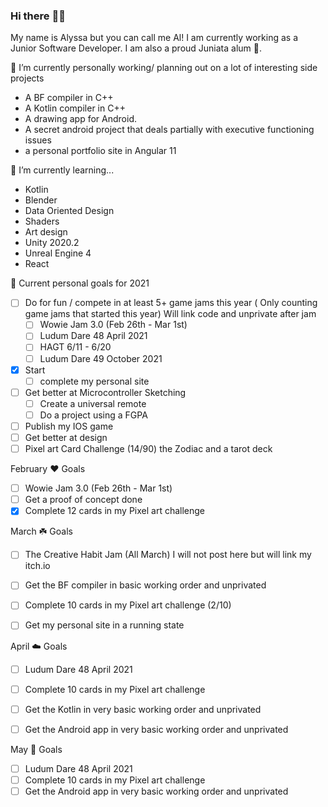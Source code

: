 ### Hi there :frog::rainbow:
My name is Alyssa but you can call me Al! I am currently working as a Junior Software Developer. 
I am also a proud Juniata alum :eagle:.

🔭 I’m currently personally working/ planning out on a lot of interesting side projects 
- A BF compiler in C++
- A Kotlin compiler in C++ 
- A drawing app for Android. 
- A secret android project that deals partially with executive functioning issues 
- a personal portfolio site in Angular 11

🌱 I’m currently learning... 
- Kotlin 
- Blender
- Data Oriented Design 
- Shaders
- Art design
- Unity 2020.2
- Unreal Engine 4
- React

:cherry_blossom: Current personal goals for 2021
- [ ] Do for fun / compete in at least 5+ game jams this year ( Only counting game jams that started this year) Will link code and unprivate after jam
    - [ ] Wowie Jam 3.0 (Feb 26th - Mar 1st)
    - [ ] Ludum Dare 48 April 2021
    - [ ] HAGT 6/11 - 6/20
    - [ ] Ludum Dare 49 October 2021
- [x] Start 
    - [ ] complete my personal site
- [ ] Get better at Microcontroller Sketching
    - [ ] Create a universal remote
    - [ ] Do a project using a FGPA
- [ ] Publish my IOS game
- [ ] Get better at design
- [ ] Pixel art Card Challenge (14/90) the Zodiac and a tarot deck

February :heart: Goals 
  - [ ] Wowie Jam 3.0 (Feb 26th - Mar 1st) 
  - [ ] Get a proof of concept done
  - [x] Complete 12 cards in my Pixel art challenge 

March :shamrock: Goals
   - [ ] The Creative Habit Jam (All March) I will not post here but will link my itch.io
   - [ ] Get the BF compiler in basic working order and unprivated
   - [ ] Complete 10 cards in my Pixel art challenge (2/10)
   - [ ] Get my personal site in a running state

   
April :cloud: Goals
   - [ ] Ludum Dare 48 April 2021
   - [ ] Complete 10 cards in my Pixel art challenge 
   - [ ] Get the Kotlin in very basic working order and unprivated
   - [ ] Get the Android app in very basic working order and unprivated


May :tulip: Goals
   - [ ] Ludum Dare 48 April 2021
   - [ ] Complete 10 cards in my Pixel art challenge 
   - [ ] Get the Android app in very basic working order and unprivated